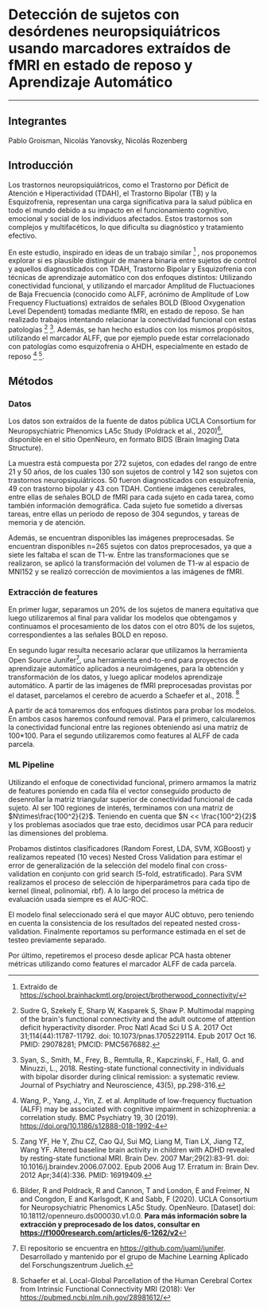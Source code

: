 # Detección de sujetos con desórdenes neuropsiquiátricos usando marcadores extraídos de fMRI en estado de reposo y Aprendizaje Automático


--------------

## Integrantes
Pablo Groisman, Nicolás Yanovsky, Nicolás Rozenberg
## Introducción

Los trastornos neuropsiquiátricos, como el Trastorno por Déficit de Atención e Hiperactividad (TDAH), el Trastorno Bipolar (TB) y la Esquizofrenia, representan una carga significativa para la salud pública en todo el mundo debido a su impacto en el funcionamiento cognitivo, emocional y social de los individuos afectados. Estos trastornos son complejos y multifacéticos, lo que dificulta su diagnóstico y tratamiento efectivo.

En este estudio, inspirado en ideas de un trabajo similar [^1] , nos proponemos explorar si es plausible distinguir de manera binaria entre sujetos de control y aquellos diagnosticados con TDAH, Trastorno Bipolar y Esquizofrenia con técnicas de aprendizaje automático con dos enfoques distintos: Utilizando conectividad funcional, y utilizando el marcador Amplitud de Fluctuaciones de Baja Frecuencia (conocido como ALFF, acrónimo de Amplitude of Low Frequency Fluctuations) extraídos de señales BOLD (Blood Oxygenation Level Dependent) tomadas mediante fMRI, en estado de reposo. Se han realizado trabajos intentando relacionar la conectividad funcional con estas patologías [^2] [^3].  Además, se han hecho estudios con los mismos propósitos, utilizando el marcador ALFF, que por ejemplo puede estar correlacionado con patologías como esquizofrenia o AHDH, especialmente en estado de reposo [^4] [^5].


## Métodos

### Datos
Los datos son extraídos de la fuente de datos pública UCLA Consortium for Neuropsychiatric Phenomics LA5c Study (Poldrack et al., 2020)[^6], disponible en el sitio OpenNeuro, en formato BIDS (Brain Imaging Data Structure).

La muestra está compuesta por 272 sujetos, con edades del rango de entre 21 y 50 años, de los cuales 130 son sujetos de control y 142 son sujetos con trastornos neuropsiquiátricos. 50 fueron diagnosticados con esquizofrenia, 49 con trastorno bipolar y 43 con TDAH. Contiene imágenes cerebrales, entre ellas de señales BOLD de fMRI para cada sujeto en cada tarea, como también información demográfica. Cada sujeto fue sometido a diversas tareas, entre ellas un período de reposo de 304 segundos, y tareas de memoria y de atención.

Además, se encuentran disponibles las imágenes preprocesadas. Se encuentran disponibles n=265 sujetos con datos preprocesados, ya que a siete les faltaba el scan de T1-w. Entre las transformaciones que se realizaron, se aplicó la transformación del volumen de T1-w al espacio de MNI152 y se realizó corrección de movimientos a las imágenes de fMRI.

### Extracción de features

En primer lugar, separamos un 20% de los sujetos de manera equitativa que luego utilizaremos al final para validar los modelos que obtengamos y continuamos el procesamiento de los datos con el otro 80% de los sujetos, correspondientes a las señales BOLD en reposo.

En segundo lugar resulta necesario aclarar que utilizamos la herramienta Open Source Junifer[^7], una herramienta end-to-end para proyectos de aprendizaje automático aplicados a neuroimágenes, para la obtención y transformación de los datos, y luego aplicar modelos aprendizaje automático. A partir de las imágenes de fMRI preprocesadas provistas por el dataset, parcelamos el cerebro de acuerdo a Schaefer et al., 2018. [^8]

A partir de acá tomaremos dos enfoques distintos para probar los modelos. En ambos casos haremos confound removal. Para el primero, calcularemos la conectividad funcional entre las regiones obteniendo así una matriz de 100*100. Para el segundo utilizaremos como features al ALFF de cada parcela.



### ML Pipeline

Utilizando el enfoque de conectividad funcional, primero armamos la matriz de features poniendo en cada fila el vector conseguido producto de desenrollar la matriz triangular superior de conectividad funcional de cada sujeto. Al ser 100 regiones de interés, terminamos con una matriz de $N\times\frac{100^2}{2}$. 
Teniendo en cuenta que $N << \frac{100^2}{2}$ y los problemas asociados que trae esto, decidimos usar PCA para reducir las dimensiones del problema.

Probamos distintos clasificadores (Random Forest, LDA, SVM, XGBoost) y realizamos repeated (10 veces) Nested Cross Validation para estimar el error de generalización de la selección del modelo final con cross-validation en conjunto con grid search (5-fold, estratificado). Para SVM realizamos el proceso de selección de hiperparámetros para cada tipo de kernel (lineal, polinomial, rbf). A lo largo del proceso la métrica de evaluación usada siempre es el AUC-ROC. 

El modelo final seleccionado será el que mayor AUC obtuvo, pero teniendo en cuenta la consistencia de los resultados del repeated nested cross-validation. 
Finalmente reportamos su performance estimada en el set de testeo previamente separado.

Por último, repetiremos el proceso desde aplicar PCA hasta obtener métricas utilizando como features el marcador ALFF de cada parcela.


[^1]: Extraído de https://school.brainhackmtl.org/project/brotherwood_connectivity/
[^2]: Sudre G, Szekely E, Sharp W, Kasparek S, Shaw P. Multimodal mapping of the brain's functional connectivity and the adult outcome of attention deficit hyperactivity disorder. Proc Natl Acad Sci U S A. 2017 Oct 31;114(44):11787-11792. doi: 10.1073/pnas.1705229114. Epub 2017 Oct 16. PMID: 29078281; PMCID: PMC5676882.
[^3]: Syan, S., Smith, M., Frey, B., Remtulla, R., Kapczinski, F., Hall, G. and Minuzzi, L., 2018. Resting-state functional connectivity in individuals with bipolar disorder during clinical remission: a systematic review. Journal of Psychiatry and Neuroscience, 43(5), pp.298-316.
[^4]: Wang, P., Yang, J., Yin, Z. et al. Amplitude of low-frequency fluctuation (ALFF) may be associated with cognitive impairment in schizophrenia: a correlation study. BMC Psychiatry 19, 30 (2019). https://doi.org/10.1186/s12888-018-1992-4
[^5]: Zang YF, He Y, Zhu CZ, Cao QJ, Sui MQ, Liang M, Tian LX, Jiang TZ, Wang YF. Altered baseline brain activity in children with ADHD revealed by resting-state functional MRI. Brain Dev. 2007 Mar;29(2):83-91. doi: 10.1016/j.braindev.2006.07.002. Epub 2006 Aug 17. Erratum in: Brain Dev. 2012 Apr;34(4):336. PMID: 16919409.
[^6]: Bilder, R and Poldrack, R and Cannon, T and London, E and Freimer, N and Congdon, E and Karlsgodt, K and Sabb, F (2020). UCLA Consortium for Neuropsychiatric Phenomics LA5c Study. OpenNeuro. [Dataset] doi: 10.18112/openneuro.ds000030.v1.0.0. **Para más información sobre la extracción y preprocesado de los datos, consultar en https://f1000research.com/articles/6-1262/v2**
[^7]: El repositorio se encuentra en https://github.com/juaml/junifer. Desarrollado y mantenido por el grupo de Machine Learning Aplicado del Forschungszentrum Juelich.
[^8]: Schaefer et al. Local-Global Parcellation of the Human Cerebral Cortex from Intrinsic Functional Connectivity MRI (2018): Ver https://pubmed.ncbi.nlm.nih.gov/28981612/